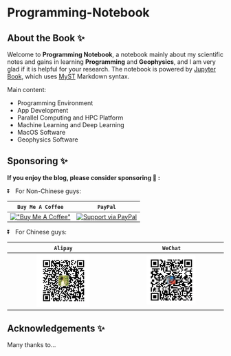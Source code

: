 
# Programming-Notebook

## About the Book ✨

Welcome to **Programming Notebook**, a notebook mainly about my scientific notes and gains in learning **Programming** and **Geophysics**, and I am very glad if it is helpful for your research. The notebook is powered by [Jupyter Book](https://jupyterbook.org/en/stable/intro.html), which uses [MyST](https://sphinx-design.readthedocs.io/en/sbt-theme/grids.html) Markdown syntax.

Main content:

- Programming Environment
- App Development
- Parallel Computing and HPC Platform
- Machine Learning and Deep Learning
- MacOS Software
- Geophysics Software


## Sponsoring ✨
**If you enjoy the blog, please consider sponsoring 🍿 :**

⏬ &nbsp; For Non-Chinese guys:

<style>
table {
margin: auto;
}
</style>


| `Buy Me A Coffee` | `PayPal` | 
| :---: | :---: | 
| [!["Buy Me A Coffee"](https://user-images.githubusercontent.com/1376749/120938564-50c59780-c6e1-11eb-814f-22a0399623c5.png)](https://www.buymeacoffee.com/yinfu) | [![Support via PayPal](https://cdn.jsdelivr.net/gh/twolfson/paypal-github-button@1.0.0/dist/button.svg )](https://www.paypal.me/yinfu123) |


⏬ &nbsp; For Chinese guys:

| `Alipay` | `WeChat` | 
| :---: | :---: | 
|<div align=center> <img src=./book/intro_files/Alipay.jpg width=50% /> </div>| <div align=center> <img src=./book/intro_files/WeChat.jpg width=50% /> </div>|





## Acknowledgements ✨
Many thanks to...

